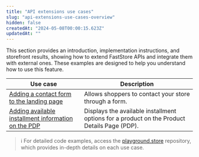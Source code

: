 ```yaml
---
title: "API extensions use cases"
slug: "api-extensions-use-cases-overview"
hidden: false
createdAt: "2024-05-08T00:00:15.623Z"
updatedAt: ""
---
```


This section provides an introduction, implementation instructions, and storefront results, showing how to extend FastStore APIs and integrate them with external ones. These examples are designed to help you understand how to use this feature.

| Use case                                                                                                                                                                                     | Description                                                                                                                    |
| -------------------------------------------------------------------------------------------------------------------------------------------------------------------------------------------- | ------------------------------------------------------------------------------------------------------------------------------ |
| [Adding a contact form to the landing page](https://developers.vtex.com/docs/guides/faststore/api-extensions-use-cases-adding-a-contact-form-to-a-landing-page)                              | Allows shoppers to contact your store through a form.                                                          |
| [Adding available installment information on the PDP](https://developers.vtex.com/docs/guides/faststore/api-extensions-use-cases-adding-installment-information-in-the-product-details-page) | Displays the available installment options for a product on the Product Details Page (PDP). |

> ℹ️ For detailed code examples, access the [playground.store](https://github.com/vtex-sites/playground.store) repository, which provides in-depth details on each use case.

